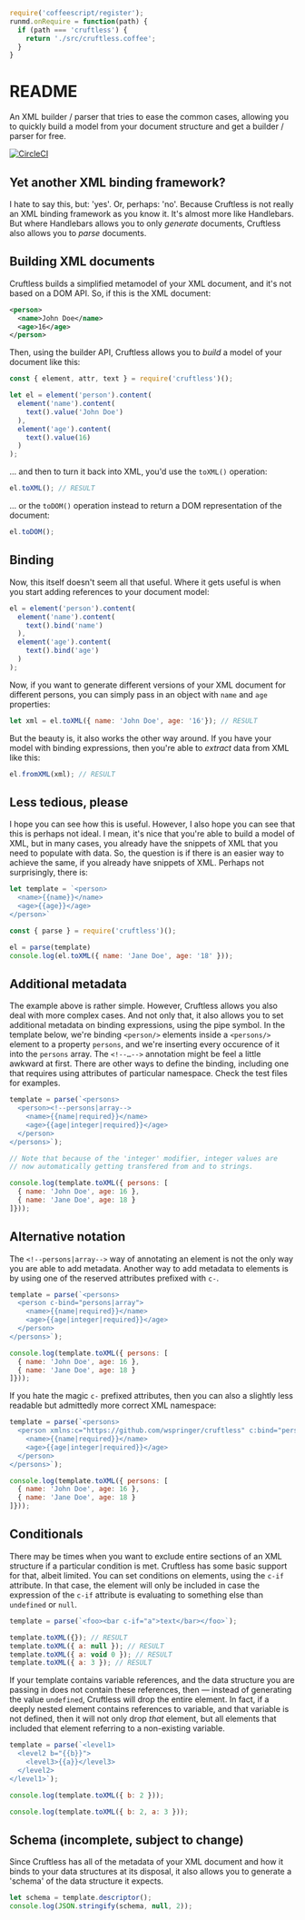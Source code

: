 ```javascript --hide
require('coffeescript/register');
runmd.onRequire = function(path) {
  if (path === 'cruftless') {
    return './src/cruftless.coffee';
  }
}
```

# README

An XML builder / parser that tries to ease the common cases, allowing you to quickly build a model from your document structure and get a builder / parser for free. 

[![CircleCI](https://circleci.com/gh/wspringer/cruftless.svg?style=svg&circle-token=310415870909bda5fde99f144c9c06cf979abfa9)](https://circleci.com/gh/wspringer/cruftless)


## Yet another XML binding framework?

I hate to say this, but: 'yes'. Or, perhaps: 'no'. Because Cruftless is not really an XML binding framework as you know it. It's almost more like Handlebars. But where Handlebars allows you to only *generate* documents, Cruftless also allows you to *parse* documents. 

## Building XML documents

Cruftless builds a simplified metamodel of your XML document, and it's not based on a DOM API. So, if this is the XML document:

```xml
<person>
  <name>John Doe</name>
  <age>16</age>
</person>
```

Then, using the builder API, Cruftless allows you to *build* a model of your document like this:

```javascript --run simple
const { element, attr, text } = require('cruftless')();

let el = element('person').content(
  element('name').content(
    text().value('John Doe')
  ),
  element('age').content(
    text().value(16)
  )
);
```

… and then to turn it back into XML, you'd use the `toXML()` operation:

```javascript --run simple
el.toXML(); // RESULT
```

… or the `toDOM()` operation instead to return a DOM representation of the document:

```javascript --run simple
el.toDOM(); 
```

## Binding

Now, this itself doesn't seem all that useful. Where it gets useful is when you start adding references to your document model:

```javascript --run simple
el = element('person').content(
  element('name').content(
    text().bind('name')
  ),
  element('age').content(
    text().bind('age')
  )
);
```

Now, if you want to generate different versions of your XML document for different persons, you can simply pass in an object with `name` and `age` properties:

```javascript --run simple
let xml = el.toXML({ name: 'John Doe', age: '16'}); // RESULT
```

But the beauty is, it also works the other way around. If you have your model with binding expressions, then you're able to *extract* data from XML like this:

```javascript --run simple
el.fromXML(xml); // RESULT
```

## Less tedious, please

I hope you can see how this is useful. However, I also hope you can see that this is perhaps not ideal. I mean, it's nice that you're able to build a model of XML, but in many cases, you already have the snippets of XML that you need to populate with data. So, the question is if there is an easier way to achieve the same, if you already have snippets of XML. Perhaps not surprisingly, there is:

```javascript --run simple
let template = `<person>
  <name>{{name}}</name>
  <age>{{age}}</age>
</person>`

const { parse } = require('cruftless')();

el = parse(template)
console.log(el.toXML({ name: 'Jane Doe', age: '18' }));
```

## Additional metadata

The example above is rather simple. However, Cruftless allows you also deal with more complex cases. And not only that, it also allows you to set additional metadata on binding expressions, using the pipe symbol. In the template below, we're binding `<person/>` elements inside a `<persons/>` element to a property `persons`, and we're inserting every occurence of it into the `persons` array. The `<!--…-->` annotation might be feel a little awkward at first. There are other ways to define the binding, including one that requires using attributes of particular namespace. Check the test files for examples.

```javascript --run simple
template = parse(`<persons>
  <person><!--persons|array-->
    <name>{{name|required}}</name>
    <age>{{age|integer|required}}</age>
  </person>
</persons>`);

// Note that because of the 'integer' modifier, integer values are 
// now automatically getting transfered from and to strings.

console.log(template.toXML({ persons: [
  { name: 'John Doe', age: 16 },
  { name: 'Jane Doe', age: 18 }
]}));
```

## Alternative notation

The `<!--persons|array-->` way of annotating an element is not the only way you are able to add metadata. Another way to add metadata to elements is by using one of the reserved attributes prefixed with `c-`. 

```javascript --run simple
template = parse(`<persons>
  <person c-bind="persons|array">
    <name>{{name|required}}</name>
    <age>{{age|integer|required}}</age>
  </person>
</persons>`);

console.log(template.toXML({ persons: [
  { name: 'John Doe', age: 16 },
  { name: 'Jane Doe', age: 18 }
]}));
```

If you hate the magic `c-` prefixed attributes, then you can also a slightly less readable but admittedly more correct XML namespace:

```javascript --run simple
template = parse(`<persons>
  <person xmlns:c="https://github.com/wspringer/cruftless" c:bind="persons|array">
    <name>{{name|required}}</name>
    <age>{{age|integer|required}}</age>
  </person>
</persons>`);

console.log(template.toXML({ persons: [
  { name: 'John Doe', age: 16 },
  { name: 'Jane Doe', age: 18 }
]}));
```

## Conditionals

There may be times when you want to exclude entire sections of an XML structure if a particular condition is met. Cruftless has some basic support for that, albeit limited. You can set conditions on elements, using the `c-if` attribute. In that case, the element will only be included in case the expression of the `c-if` attribute is evaluating to something else than `undefined` or `null`.

```javascript --run simple
template = parse(`<foo><bar c-if="a">text</bar></foo>`);

template.toXML({}); // RESULT
template.toXML({ a: null }); // RESULT
template.toXML({ a: void 0 }); // RESULT
template.toXML({ a: 3 }); // RESULT
```

If your template contains variable references, and the data structure you are passing in does not contain these references, then — instead of generating the value `undefined`, Cruftless will drop the entire element. In fact, if a deeply nested element contains references to variable, and that variable is not defined, then it will not only drop *that* element, but all elements that included that element referring to a non-existing variable. 

```javascript --run simple
template = parse(`<level1>
  <level2 b="{{b}}">
    <level3>{{a}}</level3>
  </level2>
</level1>`);

console.log(template.toXML({ b: 2 }));
```

```javascript --run simple
console.log(template.toXML({ b: 2, a: 3 }));
```

## Schema (incomplete, subject to change)

Since Cruftless has all of the metadata of your XML document and how it binds to your data structures at its disposal, it also allows you to generate a 'schema' of the data structure it expects. 
  
```javascript --run simple
let schema = template.descriptor();
console.log(JSON.stringify(schema, null, 2));
```  



